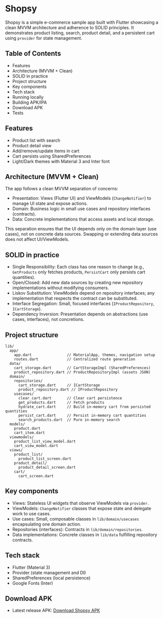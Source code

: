 # Shopsy

Shopsy is a simple e-commerce sample app built with Flutter showcasing a clean MVVM architecture and adherence to SOLID principles. It demonstrates product listing, search, product detail, and a persistent cart using `provider` for state management.

## Table of Contents
- Features
- Architecture (MVVM + Clean)
- SOLID in practice
- Project structure
- Key components
- Tech stack
- Running locally
- Building APK/IPA
- Download APK
- Tests

## Features
- Product list with search
- Product detail view
- Add/remove/update items in cart
- Cart persists using SharedPreferences
- Light/Dark themes with Material 3 and Inter font

## Architecture (MVVM + Clean)
The app follows a clean MVVM separation of concerns:

- Presentation: Views (Flutter UI) and ViewModels (`ChangeNotifier`) to manage UI state and expose actions.
- Domain: Business logic in small use cases and repository interfaces (contracts).
- Data: Concrete implementations that access assets and local storage.

This separation ensures that the UI depends only on the domain layer (use cases), not on concrete data sources. Swapping or extending data sources does not affect UI/ViewModels.

## SOLID in practice
- Single Responsibility: Each class has one reason to change (e.g., `GetProducts` only fetches products, `PersistCart` only persists cart quantities).
- Open/Closed: Add new data sources by creating new repository implementations without modifying consumers.
- Liskov Substitution: ViewModels depend on repository interfaces; any implementation that respects the contract can be substituted.
- Interface Segregation: Small, focused interfaces (`IProductRepository`, `ICartStorage`).
- Dependency Inversion: Presentation depends on abstractions (use cases, interfaces), not concretions.

## Project structure
```
lib/
  app/
    app.dart                // MaterialApp, themes, navigation setup
    routes.dart             // Centralized route generation
  data/
    cart_storage.dart       // CartStorageImpl (SharedPreferences)
    product_repository.dart // ProductRepositoryImpl (assets JSON)
  domain/
    repositories/
      cart_storage.dart     // ICartStorage
      product_repository.dart // IProductRepository
    usecases/
      clear_cart.dart       // Clear cart persistence
      get_products.dart     // Fetch products
      hydrate_cart.dart     // Build in-memory cart from persisted quantities
      persist_cart.dart     // Persist in-memory cart quantities
      search_products.dart  // Pure in-memory search
  models/
    product.dart
    cart_item.dart
  viewmodels/
    product_list_view_model.dart
    cart_view_model.dart
  views/
    product_list/
      product_list_screen.dart
    product_detail/
      product_detail_screen.dart
    cart/
      cart_screen.dart
```

## Key components
- Views: Stateless UI widgets that observe ViewModels via `provider`.
- ViewModels: `ChangeNotifier` classes that expose state and delegate work to use cases.
- Use cases: Small, composable classes in `lib/domain/usecases` encapsulating one domain action.
- Repositories (interfaces): Contracts in `lib/domain/repositories`.
- Data implementations: Concrete classes in `lib/data` fulfilling repository contracts.

## Tech stack
- Flutter (Material 3)
- Provider (state management and DI)
- SharedPreferences (local persistence)
- Google Fonts (Inter)

## Download APK
- Latest release APK: [Download Shopsy APK](https://drive.google.com/file/d/1hpJt8cZlfkW2nHbVFSdhZ0cR3dEDryS1/view?usp=sharing)

